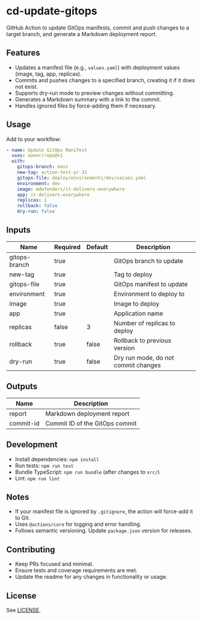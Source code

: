 # cd-update-gitops

GitHub Action to update GitOps manifests, commit and push changes to a target
branch, and generate a Markdown deployment report.

## Features

- Updates a manifest file (e.g., `values.yaml`) with deployment values (image,
  tag, app, replicas).
- Commits and pushes changes to a specified branch, creating it if it does not
  exist.
- Supports dry-run mode to preview changes without committing.
- Generates a Markdown summary with a link to the commit.
- Handles ignored files by force-adding them if necessary.

## Usage

Add to your workflow:

```yaml
- name: Update GitOps Manifest
  uses: owner/repo@v1
  with:
    gitops-branch: main
    new-tag: action-test-pr-31
    gitops-file: deploy/environments/dev/values.yaml
    environment: dev
    image: mdefenders/it-delivers-everywhere
    app: it-delivers-everywhere
    replicas: 1
    rollback: false
    dry-run: false
```

## Inputs

| Name          | Required | Default | Description                         |
| ------------- | -------- | ------- | ----------------------------------- |
| gitops-branch | true     |         | GitOps branch to update             |
| new-tag       | true     |         | Tag to deploy                       |
| gitops-file   | true     |         | GitOps manifest to update           |
| environment   | true     |         | Environment to deploy to            |
| image         | true     |         | Image to deploy                     |
| app           | true     |         | Application name                    |
| replicas      | false    | 3       | Number of replicas to deploy        |
| rollback      | true     | false   | Rollback to previous version        |
| dry-run       | true     | false   | Dry run mode, do not commit changes |

## Outputs

| Name      | Description                    |
| --------- | ------------------------------ |
| report    | Markdown deployment report     |
| commit-id | Commit ID of the GitOps commit |

## Development

- Install dependencies: `npm install`
- Run tests: `npm run test`
- Bundle TypeScript: `npm run bundle` (after changes to `src/`)
- Lint: `npm run lint`

## Notes

- If your manifest file is ignored by `.gitignore`, the action will force-add it
  to Git.
- Uses `@actions/core` for logging and error handling.
- Follows semantic versioning. Update `package.json` version for releases.

## Contributing

- Keep PRs focused and minimal.
- Ensure tests and coverage requirements are met.
- Update the readme for any changes in functionality or usage.

## License

See [LICENSE](./LICENSE).

